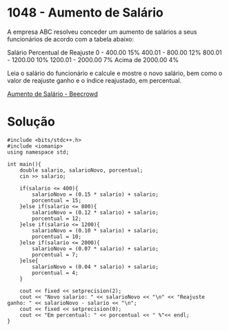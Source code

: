 # 1048 - Aumento de Salário

A empresa ABC resolveu conceder um aumento de salários a seus funcionários de acordo com a tabela abaixo:

Salário	Percentual de Reajuste
0 - 400.00          15%
400.01 - 800.00     12%
800.01 - 1200.00    10%
1200.01 - 2000.00   7%
Acima de 2000.00    4%

Leia o salário do funcionário e calcule e mostre o novo salário, bem como o valor de reajuste ganho e o índice reajustado, em percentual.

[Aumento de Salário - Beecrowd](https://www.beecrowd.com.br/judge/pt/problems/view/1048)

# Solução

```
#include <bits/stdc++.h>
#include <iomanip>
using namespace std;

int main(){
    double salario, salarioNovo, porcentual;
    cin >> salario;
    
    if(salario <= 400){
        salarioNovo = (0.15 * salario) + salario;
        porcentual = 15;
    }else if(salario <= 800){
        salarioNovo = (0.12 * salario) + salario;
        porcentual = 12;
    }else if(salario <= 1200){
        salarioNovo = (0.10 * salario) + salario;
        porcentual = 10;
    }else if(salario <= 2000){
        salarioNovo = (0.07 * salario) + salario;
        porcentual = 7;
    }else{
        salarioNovo = (0.04 * salario) + salario;
        porcentual = 4;
    }
        
    cout << fixed << setprecision(2);
    cout << "Novo salario: " << salarioNovo << "\n" << "Reajuste ganho: " << salarioNovo - salario << "\n";
    cout << fixed << setprecision(0);
    cout << "Em percentual: " << porcentual << " %"<< endl;
}
```